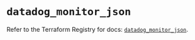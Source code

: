 # `datadog_monitor_json`

Refer to the Terraform Registry for docs: [`datadog_monitor_json`](https://registry.terraform.io/providers/datadog/datadog/3.42.0/docs/resources/monitor_json).
